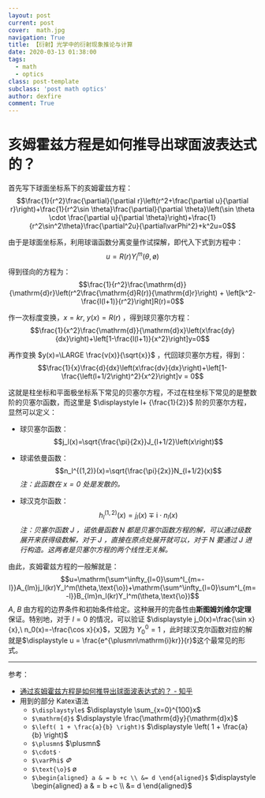 ```yaml
---
layout: post
current: post
cover:  math.jpg
navigation: True
title: 【衍射】光学中的衍射现象推论与计算
date: 2020-03-13 01:38:00
tags:
  - math
  - optics
class: post-template
subclass: 'post math optics'
author: dexfire
comment: True
---
```


# 亥姆霍兹方程是如何推导出球面波表达式的？

首先写下球面坐标系下的亥姆霍兹方程：
$$\frac{1}{r^2}\frac{\partial}{\partial r}\left(r^2+\frac{\partial u}{\partial r}\right)+\frac{1}{r^2\sin \theta}\frac{\partial}{\partial \theta}\left(\sin \theta \cdot \frac{\partial u}{\partial \theta}\right)+\frac{1}{r^2\sin^2\theta}\frac{\partial^2u}{\partial\varPhi^2}+k^2u=0$$

由于是球面坐标系，利用球谐函数分离变量作试探解，即代入下式到方程中：
$$u=R(r)Y ^m _l (\theta,\text{\o})$$
得到径向的方程为：
$$\frac{1}{r^2}\frac{\mathrm{d}}{\mathrm{d}r}\left(r^2\frac{\mathrm{d}R(r)}{\mathrm{d}r}\right) + \left[k^2-\frac{l(l+1)}{r^2}\right]R(r)=0$$

作一次标度变换，$x=kr,\ y(x)=R(r)$ ，得到球贝塞尔方程：
$$\frac{1}{x^2}\frac{\mathrm{d}}{\mathrm{d}x}\left(x\frac{dy}{dx}\right)+\left[1-\frac{l(l+1)}{x^2}\right]y=0$$

再作变换 $y(x)=\LARGE \frac{v(x)}{\sqrt{x}}$ ，代回球贝塞尔方程，得到：
$$\frac{1}{x}\frac{d}{dx}\left(x\frac{dv}{dx}\right)+\left[1-\frac{\left(l+1/2\right)^2}{x^2}\right]v = 0$$

这就是柱坐标和平面极坐标系下常见的贝塞尔方程，不过在柱坐标下常见的是整数阶的贝塞尔函数，而这里是 $\displaystyle l+ {\frac{1}{2}}$ 阶的贝塞尔方程，
显然可以定义：
- 球贝塞尔函数：
$$j_l(x)=\sqrt{\frac{\pi}{2x}}J_{l+1/2}\left(x\right)$$

- 球诺依曼函数：
$$n_l^{(1,2)}(x)=\sqrt{\frac{\pi}{2x}}N_{l+1/2}(x)$$
*注：此函数在 $x=0$ 处是发散的。*

- 球汉克尔函数：
$$h_l^{(1,2)}(x)=j_l(x)\mp \mathrm{i} \cdot n_l(x)$$
*注：贝塞尔函数 $J$ ，诺依曼函数 $N$ 都是贝塞尔函数方程的解，可以通过级数展开来获得级数解，对于 $J$ ，直接在原点处展开就可以，对于 $N$ 要通过 $J$ 进行构造。这两者是贝塞尔方程的两个线性无关解。*

由此，亥姆霍兹方程的一般解就是：
$$u=\mathrm{\sum^\infty_{l=0}\sum^l_{m=-l}}A_{lm}j_l(kr)Y_l^m(\theta,\text{\o})+\mathrm{\sum^\infty_{l=0}\sum^l_{m=-l}}B_{lm}n_l(kr)Y_l^m(\theta,\text{\o})$$
$A,\ B$ 由方程的边界条件和初始条件给定。这种展开的完备性由**斯图姆刘维尔定理**保证。特别地，对于 $l=0$ 的情况，可以验证 $\displaystyle j_0(x)=\frac{\sin x}{x},\ n_0(x)=-\frac{\cos x}{x}$，又因为 $Y_0^0=1$ ，此时球汉克尔函数对应的解就是$\displaystyle u = \frac{e^{\plusmn\mathrm{i}kr}}{r}$这个最常见的形式。

---
参考：

- [通过亥姆霍兹方程是如何推导出球面波表达式的？ - 知乎](https://www.zhihu.com/question/35163381?sort=created)
- 用到的部分 Katex语法
    - `$\displaystyle$`  $\displaystyle \sum_{x=0}^{100}x$
    - `$\mathrm{d}$`   $\displaystyle \frac{\mathrm{d}y}{\mathrm{d}x}$
    - `$\left( 1 + \frac{a}{b} \right)$`   $\displaystyle  \left( 1 + \frac{a}{b} \right)$
    - `$\plusmn$` $\plusmn$
    - `$\cdot$` $\cdot$
    - `$\varPhi$` $\varPhi$
    - `$\text{\o}$` $\text{\o}$
    - `$\begin{aligned} a & = b +c \\ &= d \end{aligned}$` $\displaystyle \begin{aligned} a & = b +c \\ &= d \end{aligned}$